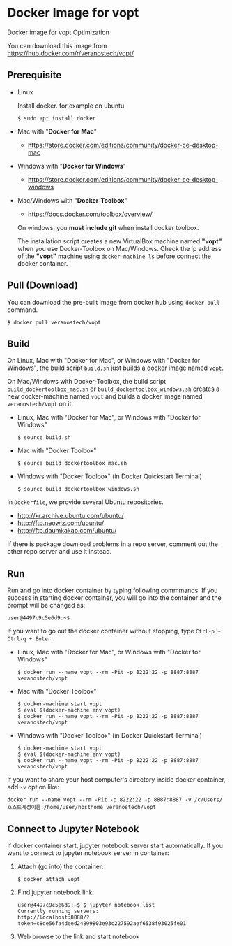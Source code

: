 Docker Image for vopt
=====================

Docker image for vopt Optimization

You can download this image from https://hub.docker.com/r/veranostech/vopt/


Prerequisite
------------

* Linux

  Install docker. for example on ubuntu
  
  ```
  $ sudo apt install docker
  ```

* Mac with "**Docker for Mac**"

  * https://store.docker.com/editions/community/docker-ce-desktop-mac

* Windows with "**Docker for Windows**"

  * https://store.docker.com/editions/community/docker-ce-desktop-windows

* Mac/Windows with "**Docker-Toolbox**"

  * https://docs.docker.com/toolbox/overview/
  
  On windows, you **must include git** when install docker toolbox.
  
  The installation script creates a new VirtualBox machine named **"vopt"** 
  when you use Docker-Toolbox on Mac/Windows.
  Check the ip address of the **"vopt"** machine using ``docker-machine ls`` before connect the docker container.


Pull (Download)
---------------

You can download the pre-built image from docker hub using `docker pull` command.
```
$ docker pull veranostech/vopt
```


Build
-----

On Linux, Mac with "Docker for Mac", or Windows with "Docker for Windows", 
the build script ``build.sh`` just builds a docker image named `vopt`.

On Mac/Windows with Docker-Toolbox, the build script ``build_dockertoolbox_mac.sh`` or ``build_dockertoolbox_windows.sh``
creates a new docker-machine named `vopt` 
and builds a docker image named `veranostech/vopt` on it.

* Linux, Mac with "Docker for Mac", or Windows with "Docker for Windows"
  ```
  $ source build.sh
  ```
  
* Mac with "Docker Toolbox"
  ```
  $ source build_dockertoolbox_mac.sh
  ```

* Windows with "Docker Toolbox" (in Docker Quickstart Terminal)
  ```
  $ source build_dockertoolbox_windows.sh
  ```


In ``Dockerfile``, we provide several Ubuntu repositories.

 * http://kr.archive.ubuntu.com/ubuntu/
 * http://ftp.neowiz.com/ubuntu/
 * http://ftp.daumkakao.com/ubuntu/

If there is package download problems in a repo server,
comment out the other repo server and use it instead.


Run
---

Run and go into docker container by typing following commmands. 
If you success in starting docker container, 
you will go into the container and the prompt will be changed as:
```
user@4497c9c5e6d9:~$
```
If you want to go out the docker container without stopping, type ``Ctrl-p + Ctrl-q + Enter``.


* Linux, Mac with "Docker for Mac", or Windows with "Docker for Windows"
  ```
  $ docker run --name vopt --rm -Pit -p 8222:22 -p 8887:8887 veranostech/vopt
  ```

* Mac with "Docker Toolbox"
  ```
  $ docker-machine start vopt
  $ eval $(docker-machine env vopt)
  $ docker run --name vopt --rm -Pit -p 8222:22 -p 8887:8887 veranostech/vopt
  ```

* Windows with "Docker Toolbox" (in Docker Quickstart Terminal)
  ```
  $ docker-machine start vopt
  $ eval $(docker-machine env vopt)
  $ docker run --name vopt --rm -Pit -p 8222:22 -p 8887:8887 veranostech/vopt
  ```

If you want to share your host computer's directory inside docker container, add ``-v`` option like:
```
docker run --name vopt --rm -Pit -p 8222:22 -p 8887:8887 -v /c/Users/호스트계정이름:/home/user/hosthome veranostech/vopt
```


Connect to Jupyter Notebook
----------------------------

If docker container start, jupyter notebook server start automatically.
If you want to connect to jupyter notebook server in container:

1. Attach (go into) the container:
   ```
   $ docker attach vopt
   ```

2. Find jupyter notebook link:
   ```
   user@4497c9c5e6d9:~$ $ jupyter notebook list
   Currently running servers:
   http://localhost:8888/?token=c8de56fa4deed24899803e93c227592aef6538f93025fe01
   ```
   
3. Web browse to the link and start notebook
